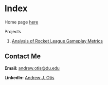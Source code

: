 # Index
Home page [here](https://github.com/JAMPS657/Advanced_Programming_Projects)

Projects
1. [Analysis of Rocket League Gameplay Metrics](https://github.com/JAMPS657/Advanced_Programming_Projects/tree/main/Projects/Sports%20Science%20Goes%20Digital)


## Contact Me
**Email:** andrew.otis@du.edu

**LinkedIn:** [Andrew J. Otis](https://www.linkedin.com/in/andrew-james-otis/)

